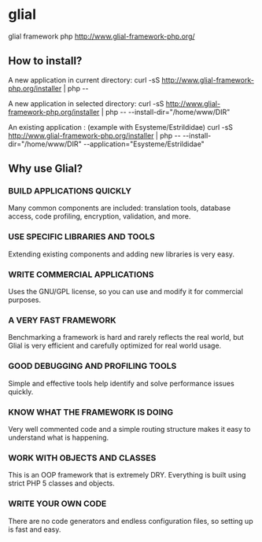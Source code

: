 glial
=====

glial framework php
http://www.glial-framework-php.org/


<h2>How to install?</h2>

A new application in current directory:
curl -sS http://www.glial-framework-php.org/installer | php --


A new application in selected directory:
curl -sS http://www.glial-framework-php.org/installer | php -- --install-dir="/home/www/DIR"

An existing application :  (example with Esysteme/Estrildidae)
curl -sS http://www.glial-framework-php.org/installer | php -- --install-dir="/home/www/DIR" --application="Esysteme/Estrildidae"


<h2>Why use Glial?</h2>

<h3>BUILD APPLICATIONS QUICKLY</h3>
Many common components are included: translation tools, database access, code profiling, encryption, validation, and more.

<h3>USE SPECIFIC LIBRARIES AND TOOLS</h3>
Extending existing components and adding new libraries is very easy.

<h3>WRITE COMMERCIAL APPLICATIONS</h3>
Uses the GNU/GPL license, so you can use and modify it for commercial purposes.

<h3>A VERY FAST FRAMEWORK</h3>
Benchmarking a framework is hard and rarely reflects the real world, but Glial is very efficient and carefully optimized for real world usage.

<h3>GOOD DEBUGGING AND PROFILING TOOLS</h3>
Simple and effective tools help identify and solve performance issues quickly.

<h3>KNOW WHAT THE FRAMEWORK IS DOING</h3>
Very well commented code and a simple routing structure makes it easy to understand what is happening.

<h3>WORK WITH OBJECTS AND CLASSES</h3>
This is an OOP framework that is extremely DRY. Everything is built using strict PHP 5 classes and objects.

<h3>WRITE YOUR OWN CODE</h3>
There are no code generators and endless configuration files, so setting up is fast and easy.




